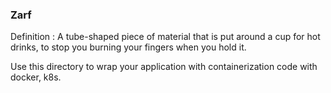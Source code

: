 ### Zarf

Definition : A tube-shaped piece of material that is put around a cup for hot drinks, to stop you burning your fingers when you hold it.

Use this directory to wrap your application with containerization code with docker, k8s.
